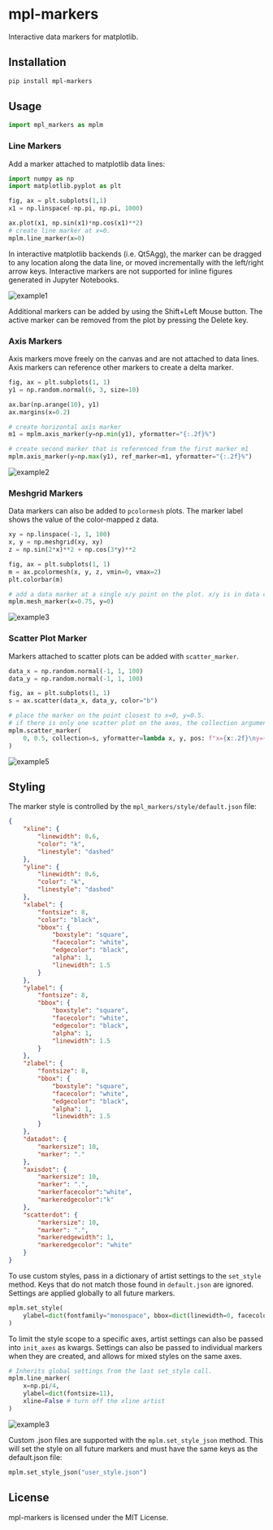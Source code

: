 # mpl-markers

Interactive data markers for matplotlib.

## Installation

```bash
pip install mpl-markers
```

## Usage

```python
import mpl_markers as mplm
```

### Line Markers
Add a marker attached to matplotlib data lines:
```python
import numpy as np
import matplotlib.pyplot as plt

fig, ax = plt.subplots(1,1)
x1 = np.linspace(-np.pi, np.pi, 1000)

ax.plot(x1, np.sin(x1)*np.cos(x1)**2)
# create line marker at x=0.
mplm.line_marker(x=0)
```
In interactive matplotlib backends (i.e. Qt5Agg), the marker can be dragged to any location along the data line, or moved incrementally with the left/right arrow keys. Interactive markers are not supported for inline figures 
generated in Jupyter Notebooks.

![example1](https://raw.githubusercontent.com/ricklyon/mpl_markers/main/docs/img/example1.gif)

Additional markers can be added by using the Shift+Left Mouse button. The active marker can be removed from the plot by pressing the Delete key.

### Axis Markers
Axis markers move freely on the canvas and are not attached to data lines. Axis markers can
reference other markers to create a delta marker.
```python
fig, ax = plt.subplots(1, 1)
y1 = np.random.normal(6, 3, size=10)

ax.bar(np.arange(10), y1)
ax.margins(x=0.2)

# create horizontal axis marker
m1 = mplm.axis_marker(y=np.min(y1), yformatter="{:.2f}%")

# create second marker that is referenced from the first marker m1
mplm.axis_marker(y=np.max(y1), ref_marker=m1, yformatter="{:.2f}%")
```
![example2](https://raw.githubusercontent.com/ricklyon/mpl_markers/main/docs/img/example2.png)

### Meshgrid Markers
Data markers can also be added to `pcolormesh` plots. The marker label shows the value of the color-mapped z data.

```python
xy = np.linspace(-1, 1, 100)
x, y = np.meshgrid(xy, xy)
z = np.sin(2*x)**2 + np.cos(3*y)**2

fig, ax = plt.subplots(1, 1)
m = ax.pcolormesh(x, y, z, vmin=0, vmax=2)
plt.colorbar(m)

# add a data marker at a single x/y point on the plot. x/y is in data coordinates.
mplm.mesh_marker(x=0.75, y=0)
```
![example3](https://raw.githubusercontent.com/ricklyon/mpl_markers/main/docs/img/example3.gif)

### Scatter Plot Marker

Markers attached to scatter plots can be added with `scatter_marker`.

```python
data_x = np.random.normal(-1, 1, 100)
data_y = np.random.normal(-1, 1, 100)

fig, ax = plt.subplots(1, 1)
s = ax.scatter(data_x, data_y, color="b")

# place the marker on the point closest to x=0, y=0.5.
# if there is only one scatter plot on the axes, the collection argument can be dropped.
mplm.scatter_marker(
    0, 0.5, collection=s, yformatter=lambda x, y, pos: f"x={x:.2f}\ny={y:.2f}", anchor="upper left"
)
```
![example5](https://raw.githubusercontent.com/ricklyon/mpl_markers/main/docs/img/example5.gif)


## Styling
The marker style is controlled by the `mpl_markers/style/default.json` file:

```json
{
    "xline": {
        "linewidth": 0.6,
        "color": "k",
        "linestyle": "dashed"
    },
    "yline": {
        "linewidth": 0.6,
        "color": "k",
        "linestyle": "dashed"
    },
    "xlabel": {
        "fontsize": 8,
        "color": "black",
        "bbox": {
            "boxstyle": "square",
            "facecolor": "white",
            "edgecolor": "black",
            "alpha": 1,
            "linewidth": 1.5
        }
    },
    "ylabel": {
        "fontsize": 8,
        "bbox": {
            "boxstyle": "square",
            "facecolor": "white",
            "edgecolor": "black",
            "alpha": 1,
            "linewidth": 1.5
        }
    },
    "zlabel": {
        "fontsize": 8,
        "bbox": {
            "boxstyle": "square",
            "facecolor": "white",
            "edgecolor": "black",
            "alpha": 1,
            "linewidth": 1.5
        }
    },
    "datadot": {
        "markersize": 10,
        "marker": "."
    },
    "axisdot": {
        "markersize": 10,
        "marker": ".",
        "markerfacecolor":"white", 
        "markeredgecolor":"k"
    },
    "scatterdot": {
        "markersize": 10,
        "marker": ".",
        "markeredgewidth": 1,
        "markeredgecolor": "white"
    }
}

```
To use custom styles, pass in a dictionary of artist settings to the `set_style` method. Keys that do not match those found in `default.json` are ignored. Settings are applied globally to all future markers.

```python
mplm.set_style(
    ylabel=dict(fontfamily="monospace", bbox=dict(linewidth=0, facecolor="none"))
)
```

To limit the style scope to a specific axes, artist settings can also be passed into `init_axes` as kwargs. Settings can also be passed to individual markers when they are created, and allows for mixed styles on the same axes. 

```python
# Inherits global settings from the last set_style call.
mplm.line_marker(
    x=np.pi/4,
    ylabel=dict(fontsize=11),             
    xline=False # turn off the xline artist
)
```
![example3](https://raw.githubusercontent.com/ricklyon/mpl_markers/main/docs/img/example4.png)

Custom .json files are supported with the `mplm.set_style_json` method. This will set the style on all future markers and must have the same keys as the default.json file:

```python
mplm.set_style_json("user_style.json")
```

## License

mpl-markers is licensed under the MIT License.